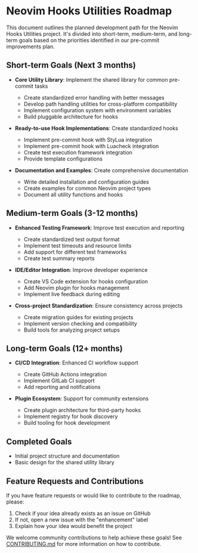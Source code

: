 
# Neovim Hooks Utilities Roadmap

This document outlines the planned development path for the Neovim Hooks Utilities project. It's divided into short-term, medium-term, and long-term goals based on the priorities identified in our pre-commit improvements plan.

## Short-term Goals (Next 3 months)

- **Core Utility Library**: Implement the shared library for common pre-commit tasks
  - Create standardized error handling with better messages
  - Develop path handling utilities for cross-platform compatibility
  - Implement configuration system with environment variables
  - Build pluggable architecture for hooks

- **Ready-to-use Hook Implementations**: Create standardized hooks
  - Implement pre-commit hook with StyLua integration
  - Implement pre-commit hook with Luacheck integration
  - Create test execution framework integration
  - Provide template configurations

- **Documentation and Examples**: Create comprehensive documentation
  - Write detailed installation and configuration guides
  - Create examples for common Neovim project types
  - Document all utility functions and hooks

## Medium-term Goals (3-12 months)

- **Enhanced Testing Framework**: Improve test execution and reporting
  - Create standardized test output format
  - Implement test timeouts and resource limits
  - Add support for different test frameworks
  - Create test summary reports

- **IDE/Editor Integration**: Improve developer experience
  - Create VS Code extension for hooks configuration
  - Add Neovim plugin for hooks management
  - Implement live feedback during editing

- **Cross-project Standardization**: Ensure consistency across projects
  - Create migration guides for existing projects
  - Implement version checking and compatibility
  - Build tools for analyzing project setups

## Long-term Goals (12+ months)

- **CI/CD Integration**: Enhanced CI workflow support
  - Create GitHub Actions integration
  - Implement GitLab CI support
  - Add reporting and notifications

- **Plugin Ecosystem**: Support for community extensions
  - Create plugin architecture for third-party hooks
  - Implement registry for hook discovery
  - Build tooling for hook development

## Completed Goals

- Initial project structure and documentation
- Basic design for the shared utility library

## Feature Requests and Contributions

If you have feature requests or would like to contribute to the roadmap, please:

1. Check if your idea already exists as an issue on GitHub
2. If not, open a new issue with the "enhancement" label
3. Explain how your idea would benefit the project

We welcome community contributions to help achieve these goals! See [CONTRIBUTING.md](CONTRIBUTING.md) for more information on how to contribute.

